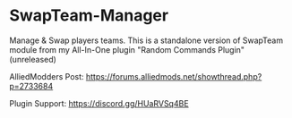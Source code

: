 # SwapTeam-Manager
Manage &amp; Swap players teams. This is a standalone version of SwapTeam module from my All-In-One plugin "Random Commands Plugin" (unreleased)

AlliedModders Post: https://forums.alliedmods.net/showthread.php?p=2733684

Plugin Support: https://discord.gg/HUaRVSq4BE
